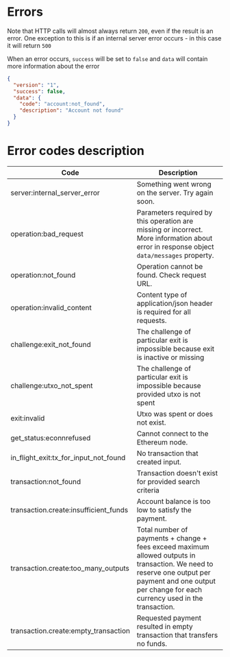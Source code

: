# Errors

Note that HTTP calls will almost always return `200`, even if the result is an error. One exception to this is if an internal server error occurs - in this case it will return `500`

When an error occurs, `success` will be set to `false` and `data` will contain more information about the error

```json
{
  "version": "1",
  "success": false,
  "data": {
    "code": "account:not_found",
    "description": "Account not found"
  }
}
```

# Error codes description

Code | Description 
---- | -----------  
server:internal_server_error | Something went wrong on the server. Try again soon. 
operation:bad_request | Parameters required by this operation are missing or incorrect. More information about error in response object `data/messages` property.
operation:not_found | Operation cannot be found. Check request URL.
operation:invalid_content | Content type of application/json header is required for all requests.
challenge:exit_not_found | The challenge of particular exit is impossible because exit is inactive or missing
challenge:utxo_not_spent | The challenge of particular exit is impossible because provided utxo is not spent
exit:invalid | Utxo was spent or does not exist.
get_status:econnrefused | Cannot connect to the Ethereum node.
in_flight_exit:tx_for_input_not_found | No transaction that created input.
transaction:not_found | Transaction doesn't exist for provided search criteria
transaction.create:insufficient_funds | Account balance is too low to satisfy the payment.
transaction.create:too_many_outputs | Total number of payments + change + fees exceed maximum allowed outputs in transaction. We need to reserve one output per payment and one output per change for each currency used in the transaction.
transaction.create:empty_transaction | Requested payment resulted in empty transaction that transfers no funds.
